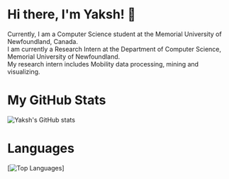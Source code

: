 # Hi there, I'm Yaksh! 👋
Currently, I am a Computer Science student at the Memorial University of Newfoundland, Canada.
<br>
I am currently a Research Intern at the Department of Computer Science, Memorial University of Newfoundland.
<br>
My research intern includes Mobility data processing, mining and visualizing.

# My GitHub Stats
![Yaksh's GitHub stats](https://github-readme-stats.vercel.app/api?username=YakshHaranwala&count_private=true&theme=radical&include_all_commits=true&show_icons=true)

# Languages
[![Top Languages](https://github-readme-stats.vercel.app/api/top-langs/?username=YakshHaranwala&layout=compact&theme=radical)]
